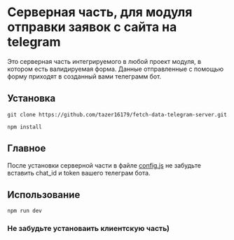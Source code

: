 # Серверная часть, для модуля отправки заявок с сайта на telegram

Это серверная часть интегрируемого в любой проект модуля, в котором есть валидируемая форма. Данные отправленные с помощью форму приходят в созданный вами телеграмм бот.

## Установка 
 ``` 
git clone https://github.com/tazer16179/fetch-data-telegram-server.git

npm install
 ```

 ## Главное 
 После установки серверной части в файле [config.js](https://github.com/tazer16179/fetch-data-telegram-server/blob/main/config/config.json) не забудьте вставить chat_id и token вашего телеграм бота. 

## Использование 

 ``` 
 npm run dev
 ```

 ### Не забудьте установаить клиентскую часть)
